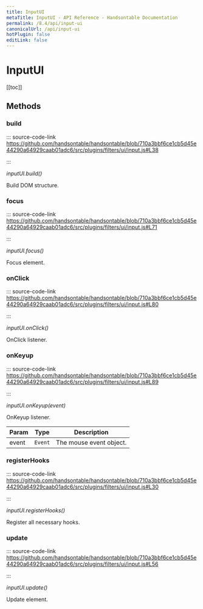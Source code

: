 ```yaml
---
title: InputUI
metaTitle: InputUI - API Reference - Handsontable Documentation
permalink: /8.4/api/input-ui
canonicalUrl: /api/input-ui
hotPlugin: false
editLink: false
---
```


# InputUI

[[toc]]
## Methods

### build
  
::: source-code-link https://github.com/handsontable/handsontable/blob/710a3bbf6ce1cb5d45e44290a64929caab01adc6/src/plugins/filters/ui/input.js#L38

:::

_inputUI.build()_

Build DOM structure.



### focus
  
::: source-code-link https://github.com/handsontable/handsontable/blob/710a3bbf6ce1cb5d45e44290a64929caab01adc6/src/plugins/filters/ui/input.js#L71

:::

_inputUI.focus()_

Focus element.



### onClick
  
::: source-code-link https://github.com/handsontable/handsontable/blob/710a3bbf6ce1cb5d45e44290a64929caab01adc6/src/plugins/filters/ui/input.js#L80

:::

_inputUI.onClick()_

OnClick listener.



### onKeyup
  
::: source-code-link https://github.com/handsontable/handsontable/blob/710a3bbf6ce1cb5d45e44290a64929caab01adc6/src/plugins/filters/ui/input.js#L89

:::

_inputUI.onKeyup(event)_

OnKeyup listener.


| Param | Type | Description |
| --- | --- | --- |
| event | `Event` | The mouse event object. |



### registerHooks
  
::: source-code-link https://github.com/handsontable/handsontable/blob/710a3bbf6ce1cb5d45e44290a64929caab01adc6/src/plugins/filters/ui/input.js#L30

:::

_inputUI.registerHooks()_

Register all necessary hooks.



### update
  
::: source-code-link https://github.com/handsontable/handsontable/blob/710a3bbf6ce1cb5d45e44290a64929caab01adc6/src/plugins/filters/ui/input.js#L56

:::

_inputUI.update()_

Update element.


